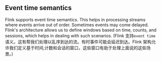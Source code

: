 Event time semantics
---
Flink supports event time semantics. This helps in processing streams where events arrive out of order. Sometimes events may come delayed. Flink's architecture allows us to define windows based on time, counts, and sessions, which helps in dealing with such scenarios.
(Flink 支持`event time`语义。这有帮我们处理以乱序到达的流。有时事件可能会延迟到达。Flink 架构允许我们定义基于时间,计数和会话的窗口，这些窗口有助于处理上面说的这些场景。)